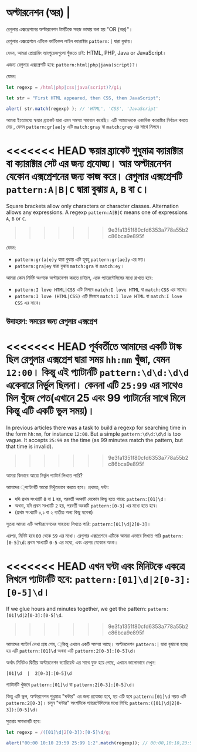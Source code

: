 # অল্টারনেশন (অর) |

রেগুলার এক্সপ্রেশনের অল্টারনেশন টার্মটিকে সহজ ভাষায় বলা হয় "OR (অর)"।

রেগুলার এক্সপ্রেশনে এটিকে ভার্টিকেল লাইন ক্যারাক্টার `pattern:|` দ্বারা বুঝায়।

যেমন, আমরা প্রোগ্রামিং ল্যাংগুয়েজগুলো খুঁজতে চাই: HTML, PHP, Java or JavaScript।

এজন্য রেগুলার এক্সপ্রেশটি হবে: `pattern:html|php|java(script)?`।

যেমন:

```js run
let regexp = /html|php|css|java(script)?/gi;

let str = "First HTML appeared, then CSS, then JavaScript";

alert( str.match(regexp) ); // 'HTML', 'CSS', 'JavaScript'
```

আমরা ইতোমধ্যে স্কয়ার ব্র্যাকেট দ্বারা এমন সমস্যা সমাধান করেছি। এটি আমাদেরকে একাধিক ক্যারাক্টার নির্বাচন করতে দেয় , যেমন `pattern:gr[ae]y` এটি  `match:gray` বা `match:grey` এর সাথে মিলবে।

<<<<<<< HEAD
স্কয়ার ব্র্যাকেট শুধুমাত্র ক্যারাক্টার বা ক্যারাক্টার সেট এর জন্য প্রযোজ্য। আর অল্টারনেশন যেকোন এক্সপ্রেশনের জন্য কাজ করে। রেগুলার এক্সপ্রেশটি  `pattern:A|B|C` দ্বারা বুঝায় `A`, `B` বা `C`।
=======
Square brackets allow only characters or character classes. Alternation allows any expressions. A regexp `pattern:A|B|C` means one of expressions `A`, `B` or `C`.
>>>>>>> 9e3fa1351f80cfd6353a778a55b2c86bca9e895f

যেমন:

- `pattern:gr(a|e)y` দ্বারা বুঝায় এটি হুবহু `pattern:gr[ae]y` এর মত।
- `pattern:gra|ey` দ্বারা বুঝায় `match:gra` বা `match:ey`।

আমরা কোন নির্দিষ্ট অংশকে অল্টারনেশন করতে চাইলে, একে প্যারেন্টেসিসের মধ্যে রাখতে হবে:
- `pattern:I love HTML|CSS` এটি মিলবে `match:I love HTML` বা `match:CSS` এর সাথে।
- `pattern:I love (HTML|CSS)` এটি মিলবে `match:I love HTML` বা `match:I love CSS` এর সাথে।

## উদাহরণ: সময়ের জন্য রেগুলার এক্সপ্রেশ

<<<<<<< HEAD
পূর্ববর্তীতে আমাদের একটি টাস্ক ছিল রেগুলার এক্সপ্রেশ দ্বারা সময় `hh:mm` খুঁজা, যেমন `12:00`। কিন্তু এই প্যাটার্নটি `pattern:\d\d:\d\d` একেবারে নির্ভুল ছিলনা। কেননা এটি `25:99` এর সাথেও মিল খুঁজে পেত(এখানে 25 এবং 99 প্যাটার্নের সাথে মিলে কিন্তু এটি একটি ভুল সময়)।
=======
In previous articles there was a task to build a regexp for searching time in the form `hh:mm`, for instance `12:00`. But a simple `pattern:\d\d:\d\d` is too vague. It accepts `25:99` as the time (as 99 minutes match the pattern, but that time is invalid).
>>>>>>> 9e3fa1351f80cfd6353a778a55b2c86bca9e895f

আমরা কিভাবে আরো নির্ভুল প্যাটার্ন লিখতে পারি?

আমাদের ্প্যাটার্নটি আরো নিখুঁতভাবে করতে হবে। প্রথমত, ঘন্টা:

- যদি প্রথম সংখ্যাটি `0` বা `1` হয়, পরবর্তী অংকটি যেকোন কিছু হতে পারে: `pattern:[01]\d`।
- অথবা, যদি প্রথম সংখ্যাটি `2` হয়, পরবর্তী অংকটি `pattern:[0-3]` এর মধ্যে হতে হবে।
- (প্রথম সংখ্যাটি ০,১ বা ২ ব্যতীত অন্য কিছু হবেনা)

সুতরা আমরা এটি অল্টারনেশনের সাহায্যে লিখতে পারি: `pattern:[01]\d|2[0-3]`।

এরপর, মিনিট হবে `00` থেকে `59` এর মধ্যে। রেগুলার এক্সপ্রেশনে এটিকে আমরা এভাবে লিখতে পারি `pattern:[0-5]\d`: প্রথম সংখ্যাটি `0-5` এর মধ্যে, এবং এরপর যেকোন অংক।

<<<<<<< HEAD
এখন ঘন্টা এবং মিনিটকে একত্রে লিখলে প্যাটার্নটি হবে: `pattern:[01]\d|2[0-3]:[0-5]\d`।
=======
If we glue hours and minutes together, we get the pattern: `pattern:[01]\d|2[0-3]:[0-5]\d`.
>>>>>>> 9e3fa1351f80cfd6353a778a55b2c86bca9e895f

আমাদের প্যাটার্ন লেখা প্রায় শেষ, ্কিন্তু এখানে একটি সমস্যা আছে। অল্টারনেশন `pattern:|` দ্বারা বুঝানো হচ্ছে হয় এটি `pattern:[01]\d` অথবা এটি `pattern:2[0-3]:[0-5]\d`।

অর্থাৎ মিনিটও দ্বিতীয় অল্টারনেশন ভ্যারিয়েন্ট এর সাথে যুক্ত হয়ে গেছে, এখানে ভালোভাবে দেখুন:

```
[01]\d  |  2[0-3]:[0-5]\d
```

প্যাটার্নটি খুঁজবে `pattern:[01]\d` বা `pattern:2[0-3]:[0-5]\d`।

কিন্তু এটি ভুল, অল্টারনেশন শুধুমাত্র "ঘন্টার" এর জন্য প্রযোজ্য হবে, হয় এটি হবে `pattern:[01]\d` নয়ত এটি `pattern:2[0-3]`। চলুন "ঘন্টার" অংশটিকে প্যারেন্টেসিসের মধ্যে লিখি: `pattern:([01]\d|2[0-3]):[0-5]\d`।

সুতরাং সমাধানটি হবে:

```js run
let regexp = /([01]\d|2[0-3]):[0-5]\d/g;

alert("00:00 10:10 23:59 25:99 1:2".match(regexp)); // 00:00,10:10,23:59
```
